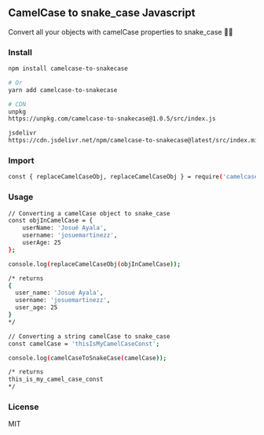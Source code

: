 ## CamelCase to snake_case Javascript

Convert all your objects with camelCase properties to snake_case 👀🎉

### Install
``` bash
npm install camelcase-to-snakecase

# Or
yarn add camelcase-to-snakecase

# CDN
unpkg
https://unpkg.com/camelcase-to-snakecase@1.0.5/src/index.js

jsdelivr
https://cdn.jsdelivr.net/npm/camelcase-to-snakecase@latest/src/index.min.js
```

### Import

``` bash
const { replaceCamelCaseObj, replaceCamelCaseObj } = require('camelcase-to-snakecase');
```

### Usage
``` bash
// Converting a camelCase object to snake_case
const objInCamelCase = {
    userName: 'Josué Ayala',
    username: 'josuemartinezz',
    userAge: 25
};

console.log(replaceCamelCaseObj(objInCamelCase));

/* returns
{
  user_name: 'Josué Ayala',
  username: 'josuemartinezz',
  user_age: 25
}   
*/

// Converting a string camelCase to snake_case
const camelCase = 'thisIsMyCamelCaseConst';

console.log(camelCaseToSnakeCase(camelCase));

/* returns
this_is_my_camel_case_const 
*/
```

### License

MIT
